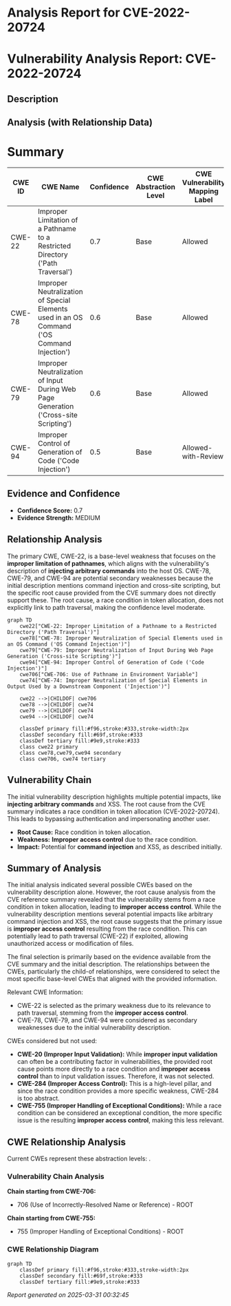 # Analysis Report for CVE-2022-20724

# Vulnerability Analysis Report: CVE-2022-20724

## Description



## Analysis (with Relationship Data)

# Summary
| CWE ID | CWE Name | Confidence | CWE Abstraction Level | CWE Vulnerability Mapping Label | CWE-Vulnerability Mapping Notes |
|---|---|---|---|---|---|
| CWE-22 | Improper Limitation of a Pathname to a Restricted Directory ('Path Traversal') | 0.7 | Base | Allowed | Primary CWE |
| CWE-78 | Improper Neutralization of Special Elements used in an OS Command ('OS Command Injection') | 0.6 | Base | Allowed | Secondary Candidate |
| CWE-79 | Improper Neutralization of Input During Web Page Generation ('Cross-site Scripting') | 0.6 | Base | Allowed | Secondary Candidate |
| CWE-94 | Improper Control of Generation of Code ('Code Injection') | 0.5 | Base | Allowed-with-Review | Secondary Candidate |

## Evidence and Confidence

*   **Confidence Score:** 0.7
*   **Evidence Strength:** MEDIUM

## Relationship Analysis
The primary CWE, CWE-22, is a base-level weakness that focuses on the **improper limitation of pathnames**, which aligns with the vulnerability's description of **injecting arbitrary commands** into the host OS. CWE-78, CWE-79, and CWE-94 are potential secondary weaknesses because the initial description mentions command injection and cross-site scripting, but the specific root cause provided from the CVE summary does not directly support these. The root cause, a race condition in token allocation, does not explicitly link to path traversal, making the confidence level moderate.

```mermaid
graph TD
    cwe22["CWE-22: Improper Limitation of a Pathname to a Restricted Directory ('Path Traversal')"]
    cwe78["CWE-78: Improper Neutralization of Special Elements used in an OS Command ('OS Command Injection')"]
    cwe79["CWE-79: Improper Neutralization of Input During Web Page Generation ('Cross-site Scripting')"]
    cwe94["CWE-94: Improper Control of Generation of Code ('Code Injection')"]
    cwe706["CWE-706: Use of Pathname in Environment Variable"]
    cwe74["CWE-74: Improper Neutralization of Special Elements in Output Used by a Downstream Component ('Injection')"]
    
    cwe22 -->|CHILDOF| cwe706
    cwe78 -->|CHILDOF| cwe74
    cwe79 -->|CHILDOF| cwe74
    cwe94 -->|CHILDOF| cwe74
    
    classDef primary fill:#f96,stroke:#333,stroke-width:2px
    classDef secondary fill:#69f,stroke:#333
    classDef tertiary fill:#9e9,stroke:#333
    class cwe22 primary
    class cwe78,cwe79,cwe94 secondary
    class cwe706, cwe74 tertiary
```

## Vulnerability Chain
The initial vulnerability description highlights multiple potential impacts, like **injecting arbitrary commands** and XSS. The root cause from the CVE summary indicates a race condition in token allocation (CVE-2022-20724). This leads to bypassing authentication and impersonating another user.

*   **Root Cause:** Race condition in token allocation.
*   **Weakness:** **Improper access control** due to the race condition.
*   **Impact:** Potential for **command injection** and XSS, as described initially.

## Summary of Analysis
The initial analysis indicated several possible CWEs based on the vulnerability description alone. However, the root cause analysis from the CVE reference summary revealed that the vulnerability stems from a race condition in token allocation, leading to **improper access control**. While the vulnerability description mentions several potential impacts like arbitrary command injection and XSS, the root cause suggests that the primary issue is **improper access control** resulting from the race condition. This can potentially lead to path traversal (CWE-22) if exploited, allowing unauthorized access or modification of files.

The final selection is primarily based on the evidence available from the CVE summary and the initial description. The relationships between the CWEs, particularly the child-of relationships, were considered to select the most specific base-level CWEs that aligned with the provided information.

Relevant CWE Information:
- CWE-22 is selected as the primary weakness due to its relevance to path traversal, stemming from the **improper access control**.
- CWE-78, CWE-79, and CWE-94 were considered as secondary weaknesses due to the initial vulnerability description.

CWEs considered but not used:

*   **CWE-20 (Improper Input Validation):** While **improper input validation** can often be a contributing factor in vulnerabilities, the provided root cause points more directly to a race condition and **improper access control** than to input validation issues. Therefore, it was not selected.
*   **CWE-284 (Improper Access Control):** This is a high-level pillar, and since the race condition provides a more specific weakness, CWE-284 is too abstract.
*   **CWE-755 (Improper Handling of Exceptional Conditions):** While a race condition can be considered an exceptional condition, the more specific issue is the resulting **improper access control**, making this less relevant.


## CWE Relationship Analysis

Current CWEs represent these abstraction levels: .


### Vulnerability Chain Analysis

**Chain starting from CWE-706:**
- 706 (Use of Incorrectly-Resolved Name or Reference) - ROOT


**Chain starting from CWE-755:**
- 755 (Improper Handling of Exceptional Conditions) - ROOT



### CWE Relationship Diagram

```mermaid
graph TD
    classDef primary fill:#f96,stroke:#333,stroke-width:2px
    classDef secondary fill:#69f,stroke:#333
    classDef tertiary fill:#9e9,stroke:#333
```



*Report generated on 2025-03-31 00:32:45*
